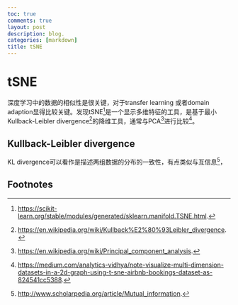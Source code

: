 ```yaml
---
toc: true
comments: true
layout: post
description: blog.
categories: [markdown]
title: tSNE
---
```

# tSNE

深度学习中的数据的相似性是很关键，对于transfer learning 或者domain adaption显得比较关键。发现tSNE[^1]是一个显示多维特征的工具，是基于最小 Kullback-Leibler divergence[^2]的降维工具，通常与PCA[^3]进行比较[^4]。

## Kullback-Leibler divergence

KL divergence可以看作是描述两组数据的分布的一致性，有点类似与互信息[^5]，




## Footnotes
[^1]: https://scikit-learn.org/stable/modules/generated/sklearn.manifold.TSNE.html.
[^2]: https://en.wikipedia.org/wiki/Kullback%E2%80%93Leibler_divergence.
[^3]: https://en.wikipedia.org/wiki/Principal_component_analysis.
[^4]: https://medium.com/analytics-vidhya/note-visualize-multi-dimension-datasets-in-a-2d-graph-using-t-sne-airbnb-bookings-dataset-as-824541cc5388.
[^5]: http://www.scholarpedia.org/article/Mutual_information.
[^6]: https://jotterbach.github.io/content/posts/tsne/2016-05-23-TSNE/.

